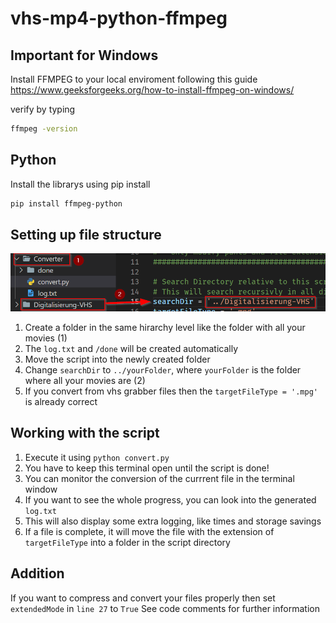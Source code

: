 # vhs-mp4-python-ffmpeg

## Important for Windows

Install FFMPEG to your local enviroment following this guide
https://www.geeksforgeeks.org/how-to-install-ffmpeg-on-windows/

verify by typing
```bash
ffmpeg -version
```

## Python

Install the librarys using pip install

```bash
pip install ffmpeg-python
```

## Setting up file structure

![dirStruct](https://github.com/SenpaiSimon/vhs-mp4-python-ffmpeg/blob/main/img/dir.png)

1. Create a folder in the same hirarchy level like the folder with all your movies (1)
2. The `log.txt` and `/done` will be created automatically
3. Move the script into the newly created folder
4. Change `searchDir` to `../yourFolder`, where `yourFolder` is the folder where all your movies are (2)
5. If you convert from vhs grabber files then the `targetFileType = '.mpg'` is already correct

## Working with the script

1. Execute it using `python convert.py`
2. You have to keep this terminal open until the script is done!
3. You can monitor the conversion of the currrent file in the terminal window
4. If you want to see the whole progress, you can look into the generated `log.txt`
5. This will also display some extra logging, like times and storage savings
6. If a file is complete, it will move the file with the extension of `targetFileType` into a folder in the script directory

## Addition
If you want to compress and convert your files properly then set `extendedMode` in `line 27` to `True`
See code comments for further information
